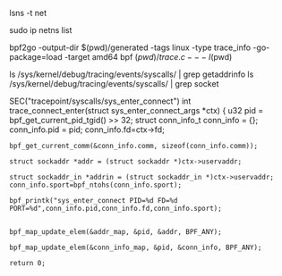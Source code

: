 lsns -t net


sudo ip netns list


bpf2go -output-dir $(pwd)/generated -tags linux -type trace_info -go-package=load -target amd64 bpf $(pwd)/trace.c -- -I$(pwd)


ls /sys/kernel/debug/tracing/events/syscalls/ | grep getaddrinfo
ls /sys/kernel/debug/tracing/events/syscalls/ | grep socket


SEC("tracepoint/syscalls/sys_enter_connect")
int trace_connect_enter(struct sys_enter_connect_args *ctx) {
    u32 pid = bpf_get_current_pid_tgid() >> 32;
    struct conn_info_t conn_info = {};
    conn_info.pid = pid;
    conn_info.fd=ctx->fd;

    bpf_get_current_comm(&conn_info.comm, sizeof(conn_info.comm));
  
    struct sockaddr *addr = (struct sockaddr *)ctx->uservaddr; 

    struct sockaddr_in *addrin = (struct sockaddr_in *)ctx->uservaddr;
    conn_info.sport=bpf_ntohs(conn_info.sport);
    
    bpf_printk("sys_enter_connect PID=%d FD=%d PORT=%d",conn_info.pid,conn_info.fd,conn_info.sport);


    bpf_map_update_elem(&addr_map, &pid, &addr, BPF_ANY);

    bpf_map_update_elem(&conn_info_map, &pid, &conn_info, BPF_ANY);

    return 0;







